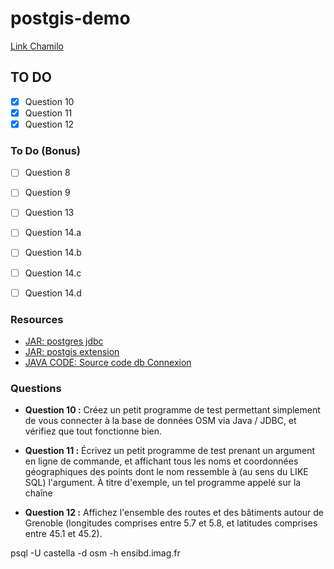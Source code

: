 # postgis-demo

[Link Chamilo](https://chamilo.grenoble-inp.fr/courses/ENSIMAG5MMGDDGE/document/SIG/TP/201609-TPSIG.html)


## TO DO

- [x] Question 10
- [x] Question 11
- [x] Question 12

### To Do (Bonus)

- [ ] Question 8
- [ ] Question 9
- [ ] Question 13
- [ ] Question 14.a
- [ ] Question 14.b
- [ ] Question 14.c
- [ ] Question 14.d


### Resources

- [JAR: postgres jdbc](https://chamilo.grenoble-inp.fr/courses/ENSIMAG5MMGDDGE/document/SIG/TP/ressources/postgresql.jar)
- [JAR: postgis extension](https://chamilo.grenoble-inp.fr/courses/ENSIMAG5MMGDDGE/document/SIG/TP/ressources/postgis.jar)
- [JAVA CODE: Source code db Connexion ](https://chamilo.grenoble-inp.fr/courses/ENSIMAG5MMGDDGE/document/SIG/TP/ressources/geoexplorer.tar.gz)

### Questions
- **Question 10 :** Créez un petit programme de test permettant simplement de vous connecter à la base de données OSM via Java / JDBC, et vérifiez que tout fonctionne bien.

- **Question 11 :** Écrivez un petit programme de test prenant un argument en ligne de commande, et affichant tous les noms et coordonnées géographiques des points dont le nom ressemble à (au sens du LIKE SQL) l'argument. À titre d'exemple, un tel programme appelé sur la chaîne

- **Question 12 :** Affichez l'ensemble des routes et des bâtiments autour de Grenoble (longitudes comprises entre 5.7 et 5.8, et latitudes comprises entre 45.1 et 45.2).



psql -U castella -d osm -h ensibd.imag.fr
